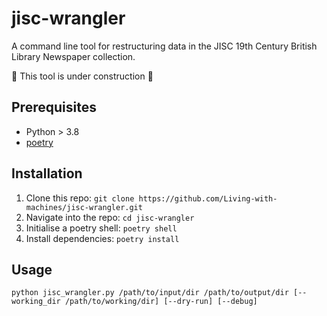 # jisc-wrangler
A command line tool for restructuring data in the JISC 19th Century British Library Newspaper collection.

:construction: This tool is under construction :construction:

## Prerequisites

- Python > 3.8
- [poetry](https://python-poetry.org/docs/)

## Installation

1. Clone this repo: `git clone https://github.com/Living-with-machines/jisc-wrangler.git`
2. Navigate into the repo: `cd jisc-wrangler`
3. Initialise a poetry shell: `poetry shell`
4. Install dependencies: `poetry install`


## Usage

```
python jisc_wrangler.py /path/to/input/dir /path/to/output/dir [--working_dir /path/to/working/dir] [--dry-run] [--debug]
```
